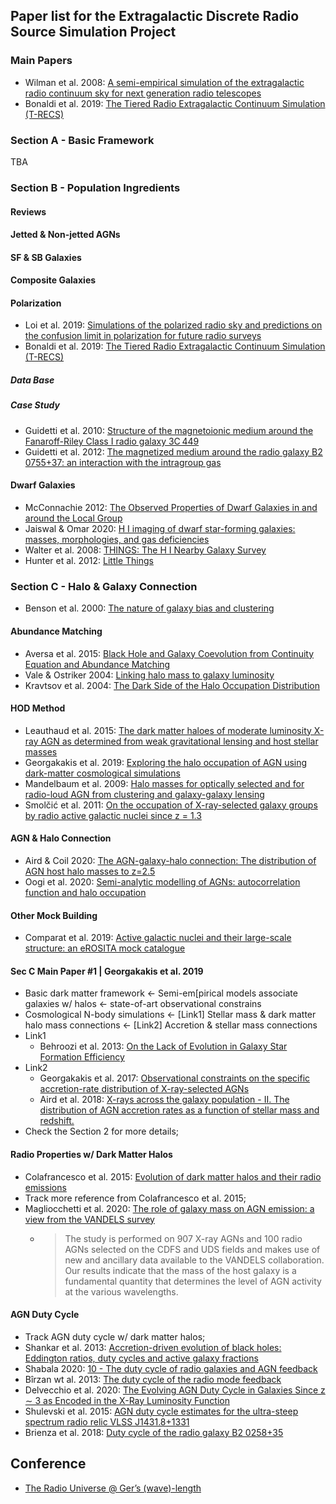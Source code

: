 ## Paper list for the Extragalactic Discrete Radio Source Simulation Project

### Main Papers
* Wilman et al. 2008: [A semi-empirical simulation of the extragalactic radio continuum sky for next generation radio telescopes](https://ui.adsabs.harvard.edu/abs/2008MNRAS.388.1335W/abstract)
* Bonaldi et al. 2019: [The Tiered Radio Extragalactic Continuum Simulation (T-RECS)](https://ui.adsabs.harvard.edu/abs/2019MNRAS.482....2B/abstract)

### Section A - Basic Framework
TBA

### Section B - Population Ingredients

#### Reviews

#### Jetted & Non-jetted AGNs

#### SF & SB Galaxies

#### Composite Galaxies

#### Polarization
* Loi et al. 2019: [Simulations of the polarized radio sky and predictions on the confusion limit in polarization for future radio surveys](https://ui.adsabs.harvard.edu/abs/2019MNRAS.485.5285L/abstract)
* Bonaldi et al. 2019: [The Tiered Radio Extragalactic Continuum Simulation (T-RECS)](https://ui.adsabs.harvard.edu/abs/2019MNRAS.482....2B/abstract)
##### Data Base
##### Case Study
* Guidetti et al. 2010: [Structure of the magnetoionic medium around the Fanaroff-Riley Class I radio galaxy 3C 449](https://ui.adsabs.harvard.edu/#abs/2010A%26A...514A..50G)
* Guidetti et al. 2012: [The magnetized medium around the radio galaxy B2 0755+37: an interaction with the intragroup gas](https://ui.adsabs.harvard.edu/abs/2012MNRAS.423.1335G/abstract)

#### Dwarf Galaxies
* McConnachie 2012: [The Observed Properties of Dwarf Galaxies in and around the Local Group](https://ui.adsabs.harvard.edu/abs/2012AJ....144....4M/abstract)
* Jaiswal & Omar 2020: [H I imaging of dwarf star-forming galaxies: masses, morphologies, and gas deficiencies](https://ui.adsabs.harvard.edu/abs/2020MNRAS.498.4745J/abstract)
* Walter et al. 2008: [THINGS: The H I Nearby Galaxy Survey](https://ui.adsabs.harvard.edu/abs/2008AJ....136.2563W/abstract)
* Hunter et al. 2012: [Little Things](https://ui.adsabs.harvard.edu/abs/2012AJ....144..134H/abstract)

### Section C - Halo & Galaxy Connection
* Benson et al. 2000: [The nature of galaxy bias and clustering](https://ui.adsabs.harvard.edu/abs/2000MNRAS.311..793B/abstract)

#### Abundance Matching
* Aversa et al. 2015: [Black Hole and Galaxy Coevolution from Continuity Equation and Abundance Matching](https://ui.adsabs.harvard.edu/abs/2015ApJ...810...74A/abstract)
* Vale & Ostriker 2004: [Linking halo mass to galaxy luminosity](https://ui.adsabs.harvard.edu/abs/2004MNRAS.353..189V/abstract)
* Kravtsov et al. 2004: [The Dark Side of the Halo Occupation Distribution](https://ui.adsabs.harvard.edu/abs/2004ApJ...609...35K/abstract)

#### HOD Method
* Leauthaud et al. 2015: [The dark matter haloes of moderate luminosity X-ray AGN as determined from weak gravitational lensing and host stellar masses](https://ui.adsabs.harvard.edu/abs/2015MNRAS.446.1874L/abstract)
* Georgakakis et al. 2019: [Exploring the halo occupation of AGN using dark-matter cosmological simulations](https://ui.adsabs.harvard.edu/abs/2019MNRAS.487..275G/abstract)
* Mandelbaum et al. 2009: [Halo masses for optically selected and for radio-loud AGN from clustering and galaxy-galaxy lensing](https://ui.adsabs.harvard.edu/abs/2009MNRAS.393..377M/abstract)
* Smolčić et al. 2011: [On the occupation of X-ray-selected galaxy groups by radio active galactic nuclei since z = 1.3](https://ui.adsabs.harvard.edu/abs/2011MNRAS.416L..31S/abstract)

#### AGN & Halo Connection
* Aird & Coil 2020: [The AGN-galaxy-halo connection: The distribution of AGN host halo masses to z=2.5](https://ui.adsabs.harvard.edu/abs/2020arXiv201002957A/abstract)
* Oogi et al. 2020: [Semi-analytic modelling of AGNs: autocorrelation function and halo occupation](https://ui.adsabs.harvard.edu/abs/2020MNRAS.497....1O/abstract)

#### Other Mock Building
* Comparat et al. 2019: [Active galactic nuclei and their large-scale structure: an eROSITA mock catalogue](https://ui.adsabs.harvard.edu/abs/2019MNRAS.487.2005C/abstract)

#### Sec C Main Paper #1 | Georgakakis et al. 2019
* Basic dark matter framework <- Semi-em[pirical models associate galaxies w/ halos <- state-of-art observational constrains
* Cosmological N-body simulations <- [Link1] Stellar mass & dark matter halo mass connections <- [Link2] Accretion & stellar mass connections
* Link1
    * Behroozi et al. 2013: [On the Lack of Evolution in Galaxy Star Formation Efficiency](https://ui.adsabs.harvard.edu/abs/2013ApJ...762L..31B/abstract)
* Link2
    * Georgakakis et al. 2017: [Observational constraints on the specific accretion-rate distribution of X-ray-selected AGNs](https://ui.adsabs.harvard.edu/abs/2017MNRAS.471.1976G/abstract)
    * Aird et al. 2018: [X-rays across the galaxy population - II. The distribution of AGN accretion rates as a function of stellar mass and redshift.](https://ui.adsabs.harvard.edu/abs/2018MNRAS.474.1225A/abstract)
* Check the Section 2 for more details;

#### Radio Properties w/ Dark Matter Halos
* Colafrancesco et al. 2015: [Evolution of dark matter halos and their radio emissions](https://ui.adsabs.harvard.edu/abs/2015JCAP...02..032C/abstract)
* Track more reference from Colafrancesco et al. 2015;
* Magliocchetti et al. 2020: [The role of galaxy mass on AGN emission: a view from the VANDELS survey](https://ui.adsabs.harvard.edu/abs/2020MNRAS.493.3838M/abstract)
    * > The study is performed on 907 X-ray AGNs and 100 radio AGNs selected on the CDFS and UDS fields and makes use of new and ancillary data available to the VANDELS collaboration. Our results indicate that the mass of the host galaxy is a fundamental quantity that determines the level of AGN activity at the various wavelengths.

#### AGN Duty Cycle
* Track AGN duty cycle w/ dark matter halos;
* Shankar et al. 2013: [Accretion-driven evolution of black holes: Eddington ratios, duty cycles and active galaxy fractions](https://ui.adsabs.harvard.edu/abs/2013MNRAS.428..421S/abstract)
* Shabala 2020: [10 - The duty cycle of radio galaxies and AGN feedback](https://www.cambridge.org/core/books/agn-feedback-in-galaxy-formation/the-duty-cycle-of-radio-galaxies-and-agn-feedback/C78EEB8F0F481AF343691663A12F2419)
* Bîrzan wt al. 2013: [The duty cycle of the radio mode feedback](https://onlinelibrary.wiley.com/doi/abs/10.1002/asna.201211864)
* Delvecchio et al. 2020: [The Evolving AGN Duty Cycle in Galaxies Since z ∼ 3 as Encoded in the X-Ray Luminosity Function](https://ui.adsabs.harvard.edu/abs/2020ApJ...892...17D/abstract)
* Shulevski et al. 2015: [AGN duty cycle estimates for the ultra-steep spectrum radio relic VLSS J1431.8+1331](https://ui.adsabs.harvard.edu/abs/2015A%26A...583A..89S/abstract)
* Brienza et al. 2018: [Duty cycle of the radio galaxy B2 0258+35](https://ui.adsabs.harvard.edu/abs/2018A%26A...618A..45B/abstract)

## Conference
* [The Radio Universe @ Ger’s (wave)-length](https://www.astron.nl/gerfeest/programme.php)
